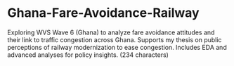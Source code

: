 # Ghana-Fare-Avoidance-Railway
Exploring WVS Wave 6 (Ghana) to analyze fare avoidance attitudes and their link to traffic congestion across Ghana. Supports my thesis on public perceptions of railway modernization to ease congestion. Includes EDA and advanced analyses for policy insights. (234 characters)

